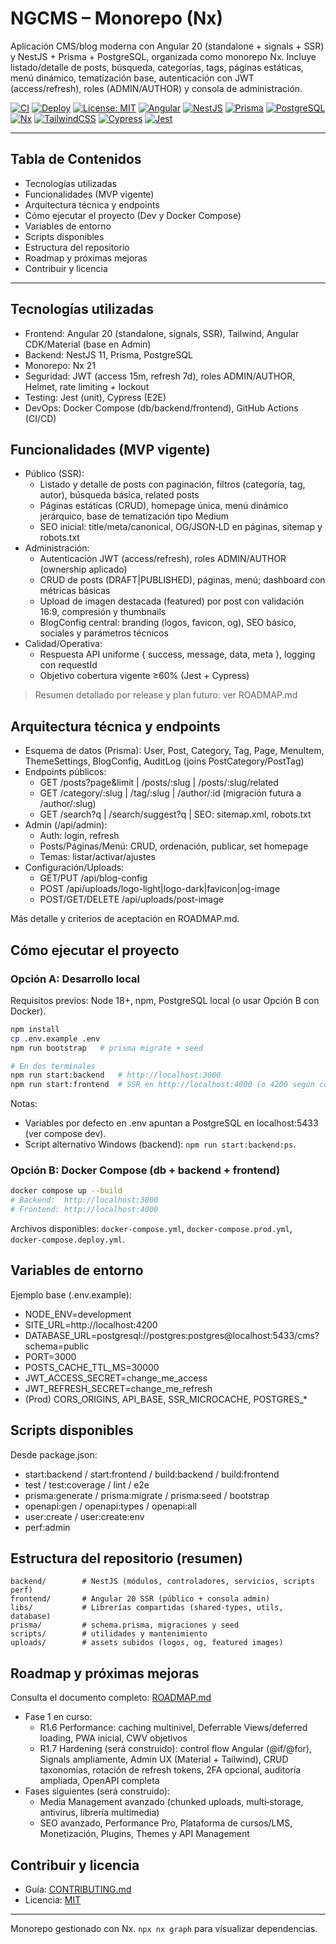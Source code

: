 # NGCMS – Monorepo (Nx)

Aplicación CMS/blog moderna con Angular 20 (standalone + signals + SSR) y NestJS + Prisma + PostgreSQL, organizada como monorepo Nx. Incluye listado/detalle de posts, búsqueda, categorías, tags, páginas estáticas, menú dinámico, tematización base, autenticación con JWT (access/refresh), roles (ADMIN/AUTHOR) y consola de administración.

[![CI](https://github.com/jahernandezg/ngcms/actions/workflows/ci.yml/badge.svg)](https://github.com/jahernandezg/ngcms/actions/workflows/ci.yml)
[![Deploy](https://github.com/jahernandezg/ngcms/actions/workflows/deploy.yml/badge.svg)](https://github.com/jahernandezg/ngcms/actions/workflows/deploy.yml)
[![License: MIT](https://img.shields.io/badge/License-MIT-yellow.svg)](LICENSE)
[![Angular](https://img.shields.io/badge/Angular-20-DD0031?logo=angular&logoColor=white)](https://angular.io)
[![NestJS](https://img.shields.io/badge/NestJS-11-E0234E?logo=nestjs&logoColor=white)](https://nestjs.com)
[![Prisma](https://img.shields.io/badge/Prisma-ORM-2D3748?logo=prisma&logoColor=white)](https://www.prisma.io)
[![PostgreSQL](https://img.shields.io/badge/PostgreSQL-16-316192?logo=postgresql&logoColor=white)](https://www.postgresql.org)
[![Nx](https://img.shields.io/badge/Nx-21-143?logo=nx&logoColor=white&color=0f172a)](https://nx.dev)
[![TailwindCSS](https://img.shields.io/badge/TailwindCSS-4-38B2AC?logo=tailwindcss&logoColor=white)](https://tailwindcss.com)
[![Cypress](https://img.shields.io/badge/E2E-Cypress-17202C?logo=cypress&logoColor=white)](https://www.cypress.io)
[![Jest](https://img.shields.io/badge/Tests-Jest-C21325?logo=jest&logoColor=white)](https://jestjs.io)

* * *

## Tabla de Contenidos
- Tecnologías utilizadas
- Funcionalidades (MVP vigente)
- Arquitectura técnica y endpoints
- Cómo ejecutar el proyecto (Dev y Docker Compose)
- Variables de entorno
- Scripts disponibles
- Estructura del repositorio
- Roadmap y próximas mejoras
- Contribuir y licencia

* * *

## Tecnologías utilizadas
- Frontend: Angular 20 (standalone, signals, SSR), Tailwind, Angular CDK/Material (base en Admin)
- Backend: NestJS 11, Prisma, PostgreSQL
- Monorepo: Nx 21
- Seguridad: JWT (access 15m, refresh 7d), roles ADMIN/AUTHOR, Helmet, rate limiting + lockout
- Testing: Jest (unit), Cypress (E2E)
- DevOps: Docker Compose (db/backend/frontend), GitHub Actions (CI/CD)

## Funcionalidades (MVP vigente)
- Público (SSR):
  - Listado y detalle de posts con paginación, filtros (categoría, tag, autor), búsqueda básica, related posts
  - Páginas estáticas (CRUD), homepage única, menú dinámico jerárquico, base de tematización tipo Medium
  - SEO inicial: title/meta/canonical, OG/JSON‑LD en páginas, sitemap y robots.txt
- Administración:
  - Autenticación JWT (access/refresh), roles ADMIN/AUTHOR (ownership aplicado)
  - CRUD de posts (DRAFT|PUBLISHED), páginas, menú; dashboard con métricas básicas
  - Upload de imagen destacada (featured) por post con validación 16:9, compresión y thumbnails
  - BlogConfig central: branding (logos, favicon, og), SEO básico, sociales y parámetros técnicos
- Calidad/Operativa:
  - Respuesta API uniforme { success, message, data, meta }, logging con requestId
  - Objetivo cobertura vigente ≥60% (Jest + Cypress)

> Resumen detallado por release y plan futuro: ver ROADMAP.md

## Arquitectura técnica y endpoints
- Esquema de datos (Prisma): User, Post, Category, Tag, Page, MenuItem, ThemeSettings, BlogConfig, AuditLog (joins PostCategory/PostTag)
- Endpoints públicos:
  - GET /posts?page&limit | /posts/:slug | /posts/:slug/related
  - GET /category/:slug | /tag/:slug | /author/:id (migración futura a /author/:slug)
  - GET /search?q | /search/suggest?q | SEO: sitemap.xml, robots.txt
- Admin (/api/admin):
  - Auth: login, refresh
  - Posts/Páginas/Menú: CRUD, ordenación, publicar, set homepage
  - Temas: listar/activar/ajustes
- Configuración/Uploads:
  - GET/PUT /api/blog-config
  - POST /api/uploads/logo-light|logo-dark|favicon|og-image
  - POST/GET/DELETE /api/uploads/post-image

Más detalle y criterios de aceptación en ROADMAP.md.

## Cómo ejecutar el proyecto

### Opción A: Desarrollo local
Requisitos previos: Node 18+, npm, PostgreSQL local (o usar Opción B con Docker).

```bash
npm install
cp .env.example .env
npm run bootstrap   # prisma migrate + seed

# En dos terminales
npm run start:backend   # http://localhost:3000
npm run start:frontend  # SSR en http://localhost:4000 (o 4200 según config)
```

Notas:
- Variables por defecto en .env apuntan a PostgreSQL en localhost:5433 (ver compose dev).
- Script alternativo Windows (backend): `npm run start:backend:ps`.

### Opción B: Docker Compose (db + backend + frontend)

```bash
docker compose up --build
# Backend:  http://localhost:3000
# Frontend: http://localhost:4000
```

Archivos disponibles: `docker-compose.yml`, `docker-compose.prod.yml`, `docker-compose.deploy.yml`.

## Variables de entorno
Ejemplo base (.env.example):

- NODE_ENV=development
- SITE_URL=http://localhost:4200
- DATABASE_URL=postgresql://postgres:postgres@localhost:5433/cms?schema=public
- PORT=3000
- POSTS_CACHE_TTL_MS=30000
- JWT_ACCESS_SECRET=change_me_access
- JWT_REFRESH_SECRET=change_me_refresh
- (Prod) CORS_ORIGINS, API_BASE, SSR_MICROCACHE, POSTGRES_*

## Scripts disponibles
Desde package.json:

- start:backend / start:frontend / build:backend / build:frontend
- test / test:coverage / lint / e2e
- prisma:generate / prisma:migrate / prisma:seed / bootstrap
- openapi:gen / openapi:types / openapi:all
- user:create / user:create:env
- perf:admin

## Estructura del repositorio (resumen)
```
backend/        # NestJS (módulos, controladores, servicios, scripts perf)
frontend/       # Angular 20 SSR (público + consola admin)
libs/           # Librerías compartidas (shared-types, utils, database)
prisma/         # schema.prisma, migraciones y seed
scripts/        # utilidades y mantenimiento
uploads/        # assets subidos (logos, og, featured images)
```

## Roadmap y próximas mejoras
Consulta el documento completo: [ROADMAP.md](./ROADMAP.md)

- Fase 1 en curso:
  - R1.6 Performance: caching multinivel, Deferrable Views/deferred loading, PWA inicial, CWV objetivos
  - R1.7 Hardening (será construido): control flow Angular (@if/@for), Signals ampliamente, Admin UX (Material + Tailwind), CRUD taxonomías, rotación de refresh tokens, 2FA opcional, auditoría ampliada, OpenAPI completa
- Fases siguientes (será construido):
  - Media Management avanzado (chunked uploads, multi‑storage, antivirus, librería multimedia)
  - SEO avanzado, Performance Pro, Plataforma de cursos/LMS, Monetización, Plugins, Themes y API Management

## Contribuir y licencia
- Guía: [CONTRIBUTING.md](./CONTRIBUTING.md)
- Licencia: [MIT](./LICENSE)

---

Monorepo gestionado con Nx. `npx nx graph` para visualizar dependencias.
